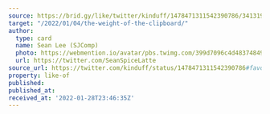 ```yaml
---
source: https://brid.gy/like/twitter/kinduff/1478471311542390786/34131950
target: "/2022/01/04/the-weight-of-the-clipboard/"
author:
  type: card
  name: Sean Lee (SJComp)
  photo: https://webmention.io/avatar/pbs.twimg.com/399d7096c4d483748493aca6cd0a8dae4d2b3181d67aa37f60e5a54e7e7f0982.jpg
  url: https://twitter.com/SeanSpiceLatte
source_url: https://twitter.com/kinduff/status/1478471311542390786#favorited-by-34131950
property: like-of
published: 
published_at: 
received_at: '2022-01-28T23:46:35Z'
---
```


